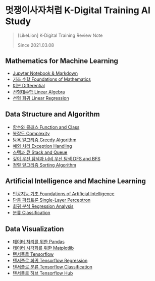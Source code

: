 # 멋쟁이사자처럼 K-Digital Training AI Study
> [LikeLion] K-Digital Training Review Note
> 
> Since 2021.03.08 


## Mathematics for Machine Learning
* [Jupyter Notebook & Markdown](https://github.com/wonkwonlee/likelion-k-digital-training-AI/blob/main/Mathematics-for-Machine-Learning/Jupyter-and-Markdown.md)
* [기초 수학 Foundations of Mathematics](https://github.com/wonkwonlee/likelion-k-digital-training-AI/blob/main/Mathematics-for-Machine-Learning/Foundations-of-Mathematics.md)
* [미분 Differential](https://github.com/wonkwonlee/likelion-k-digital-training-AI/blob/main/Mathematics-for-Machine-Learning/Differential.md)
* [선형대수학 Linear Algebra](https://github.com/wonkwonlee/likelion-k-digital-training-AI/blob/main/Mathematics-for-Machine-Learning/Linear-Algebra.md)
* [선형 회귀 Linear Regression](https://github.com/wonkwonlee/likelion-k-digital-training-AI/blob/main/Mathematics-for-Machine-Learning/Linear-Regression.md)



## Data Structure and Algorithm
* [함수와 클래스 Function and Class](https://github.com/wonkwonlee/likelion-k-digital-training-AI/blob/main/Python-and-Data-Visualization/function-and-class.ipynb)
* [복잡도 Complexity](https://github.com/wonkwonlee/likelion-k-digital-training-AI/blob/main/Data-Structure-and-Algorithm/Complexity.md)
* [탐욕 알고리즘 Greedy Algorithm](https://github.com/wonkwonlee/likelion-k-digital-training-AI/blob/main/Data-Structure-and-Algorithm/greedy.ipynb)
* [예외 처리 Exception Handling](https://github.com/wonkwonlee/likelion-k-digital-training-AI/blob/main/Data-Structure-and-Algorithm/exception-handling.ipynb)
* [스택과 큐 Stack and Queue](https://github.com/wonkwonlee/likelion-k-digital-training-AI/blob/main/Data-Structure-and-Algorithm/Stack-and-Queue.md)
* [깊이 우선 탐색과 너비 우선 탐색 DFS and BFS](https://github.com/wonkwonlee/likelion-k-digital-training-AI/blob/main/Data-Structure-and-Algorithm/DFS-and-BFS.md)
* [정렬 알고리즘 Sorting Algorithm](https://github.com/wonkwonlee/likelion-k-digital-training-AI/blob/main/Data-Structure-and-Algorithm/Sorting-Algorithm.md)



## Artificial Intelligence and Machine Learning
* [인공지능 기초 Foundations of Artificial Intelligence](https://github.com/wonkwonlee/likelion-k-digital-training-AI/blob/main/Artificial-Intelligence/Foundations-of-Artificial-Intelligence.md)
* [단층 퍼셉트론 Single-Layer Perceptron](https://github.com/wonkwonlee/likelion-k-digital-training-AI/blob/main/Artificial-Intelligence/Single-Layer-Perceptron.md)
* [회귀 분석 Regression Analysis](https://github.com/wonkwonlee/likelion-k-digital-training-AI/blob/main/Artificial-Intelligence/Regression-Analysis.md)
* [분류 Classification](https://github.com/wonkwonlee/likelion-k-digital-training-AI/blob/main/Artificial-Intelligence/Classification.md)



## Data Visualization
* [데이터 처리를 위한 Pandas](https://github.com/wonkwonlee/likelion-k-digital-training-AI/blob/main/Python-and-Data-Visualization/pandas.ipynb)
* [데이터 시각화를 위한 Matplotlib](https://github.com/wonkwonlee/likelion-k-digital-training-AI/blob/main/Python-and-Data-Visualization/matplotlib.ipynb)
* [텐서플로 Tensorflow](https://github.com/wonkwonlee/likelion-k-digital-training-AI/blob/main/Python-and-Data-Visualization/tensorflow.ipynb)
* [텐서플로 회귀 Tensorflow Regression](https://github.com/wonkwonlee/likelion-k-digital-training-AI/blob/main/Python-and-Data-Visualization/tf-regression.ipynb)
* [텐서플로 분류 Tensorflow Classification](https://github.com/wonkwonlee/likelion-k-digital-training-AI/blob/main/Python-and-Data-Visualization/tf-classification.ipynb)
* [텐서플로 허브 Tensorflow Hub](https://github.com/wonkwonlee/likelion-k-digital-training-AI/blob/main/Python-and-Data-Visualization/tensorflow-hub.ipynb)


